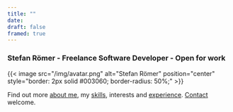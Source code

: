 ```yaml
---
title: ""
date:
draft: false
framed: true
---
```

### Stefan Römer - Freelance Software Developer - Open for work  

{{< image src="/img/avatar.png" alt="Stefan Römer" position="center" style="border: 2px solid #003060; border-radius: 50%;" >}}

Find out more [about me](/about/), my [skills](/about/#skills), interests and [experience](/about/#experience). [Contact](/contact/) welcome. 

